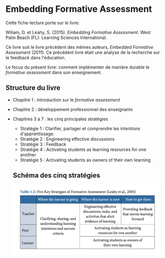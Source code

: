 # Embedding Formative Assessment

Cette fiche-lecture porte sur le livre:

Wiliam, D. et Leahy, S. (2015). *Embedding Formative Assessment*. West Palm Beach (FL): Learning Sciences International.


Ce livre suit le livre précédent des mêmes auteurs, *Embedded Formative Assessment* (2011). Ce précédent livre était une analyse de la recherche sur le feedback dans l'éducation.

Le focus du présent livre: comment implémenter de manière durable le *formative assessment* dans son enseignement.

## Structure du livre

- Chapitre 1 : introduction sur le *formative assessment*
- Chapitre 2 : développement professionnel des enseignants
- Chapitres 3 à 7 : les cinq principales stratégies
  - Stratégie 1 : Clarifier, partager et comprendre les intentions d'apprentissage.
  - Stratégie 2 : Engineering effective discussions
  - Stratégie 3 : Feedback
  - Stratégie 4 : Activating students as learning resources for one another
  - Stratégie 5 : Activating students as owners of their own learning

  ## Schéma des cinq stratégies

  ![](img/five-key-strategies.png)